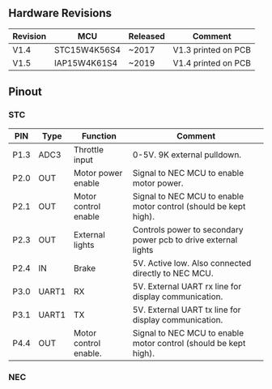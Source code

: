

## Hardware Revisions

Revision | MCU          | Released    | Comment
-------- | ------------ | ----------- | --------------------
V1.4     | STC15W4K56S4 | ~2017       | V1.3 printed on PCB
V1.5     | IAP15W4K61S4 | ~2019       | V1.4 printed on PCB




## Pinout

### STC

PIN  | Type  | Function               | Comment
-----| ----- | -----------------------| --------------------
P1.3 | ADC3  | Throttle input         | 0-5V. 9K external pulldown.
P2.0 | OUT   | Motor power enable     | Signal to NEC MCU to enable motor power.
P2.1 | OUT   | Motor control enable   | Signal to NEC MCU to enable motor control (should be kept high).
P2.3 | OUT   | External lights        | Controls power to secondary power pcb to drive external lights
P2.4 | IN    | Brake                  | 5V. Active low. Also connected directly to NEC MCU.
P3.0 | UART1 | RX                     | 5V. External UART rx line for display communication.
P3.1 | UART1 | TX                     | 5V. External UART tx line for display communication.
P4.4 | OUT   | Motor control enable.  | Signal to NEC MCU to enable motor control (should be kept high).














### NEC














